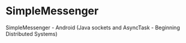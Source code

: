 
# SimpleMessenger
SimpleMessenger - Android (Java sockets and AsyncTask - Beginning Distributed Systems)
